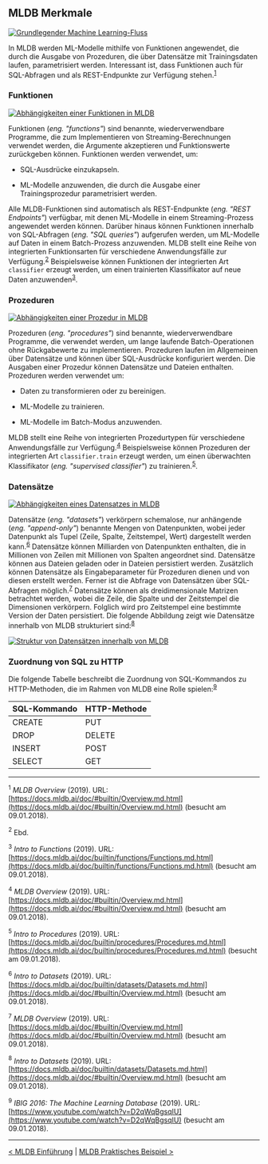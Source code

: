 ## MLDB Merkmale

[![Grundlegender Machine Learning-Fluss](./statics/11_mldb/BasicMLFlow.png)](https://docs.mldb.ai/doc/builtin/img/BasicMLFlow.svg)

In MLDB werden ML-Modelle mithilfe von Funktionen angewendet, die durch die Ausgabe von Prozeduren, die über Datensätze mit Trainingsdaten laufen, parametrisiert werden. Interessant ist, dass Funktionen auch für SQL-Abfragen und als REST-Endpunkte zur Verfügung stehen.<sup>[1](#1301)</sup>

### Funktionen

[![Abhängigkeiten einer Funktionen in MLDB](./statics/11_mldb/Functions.png)](https://docs.mldb.ai/doc/builtin/img/Functions.svg)

Funktionen (_eng. "functions"_) sind benannte, wiederverwendbare Programme, die zum Implementieren von Streaming-Berechnungen verwendet werden, die Argumente akzeptieren und Funktionswerte zurückgeben können. Funktionen werden verwendet, um:

- SQL-Ausdrücke einzukapseln.

- ML-Modelle anzuwenden, die durch die Ausgabe einer Trainingsprozedur parametrisiert werden.

Alle MLDB-Funktionen sind automatisch als REST-Endpunkte (_eng. "REST Endpoints"_) verfügbar, mit denen ML-Modelle in einem Streaming-Prozess angewendet werden können. Darüber hinaus können Funktionen innerhalb von SQL-Abfragen (_eng. "SQL queries"_) aufgerufen werden, um ML-Modelle auf Daten in einem Batch-Prozess anzuwenden. MLDB stellt eine Reihe von integrierten Funktionsarten für verschiedene Anwendungsfälle zur Verfügung.<sup>[2](#1302)</sup> Beispielsweise können Funktionen der integrierten Art `classifier` erzeugt werden, um einen trainierten Klassifikator auf neue Daten anzuwenden<sup>[3](#1303)</sup>.

### Prozeduren

[![Abhängigkeiten einer Prozedur in MLDB](./statics/11_mldb/Procedures.png)](https://docs.mldb.ai/doc/builtin/img/Procedures.svg)

Prozeduren (_eng. "procedures"_) sind benannte, wiederverwendbare Programme, die verwendet werden, um lange laufende Batch-Operationen ohne Rückgabewerte zu implementieren. Prozeduren laufen im Allgemeinen über Datensätze und können über SQL-Ausdrücke konfiguriert werden. Die Ausgaben einer Prozedur können Datensätze und Dateien enthalten. Prozeduren werden verwendet um:

- Daten zu transformieren oder zu bereinigen.

- ML-Modelle zu trainieren.

- ML-Modelle im Batch-Modus anzuwenden.

MLDB stellt eine Reihe von integrierten Prozedurtypen für verschiedene Anwendungsfälle zur Verfügung.<sup>[4](#1304)</sup> Beispielsweise können Prozeduren der integrierten Art `classifier.train` erzeugt werden, um einen überwachten Klassifikator (_eng. "supervised classifier"_) zu trainieren.<sup>[5](#1305)</sup>.

### Datensätze

[![Abhängigkeiten eines Datensatzes in MLDB](./statics/11_mldb/Datasets.png)](https://docs.mldb.ai/doc/builtin/img/Datasets.svg)

Datensätze (_eng. "datasets"_) verkörpern schemalose, nur anhängende (_eng. "append-only"_) benannte Mengen von Datenpunkten, wobei jeder Datenpunkt als Tupel (Zeile, Spalte, Zeitstempel, Wert) dargestellt werden kann.<sup>[6](#1306)</sup> Datensätze können Milliarden von Datenpunkten enthalten, die in Millionen von Zeilen mit Millionen von Spalten angeordnet sind. Datensätze können aus Dateien geladen oder in Dateien persistiert werden. Zusätzlich können Datensätze als Eingabeparameter für Prozeduren dienen und von diesen erstellt werden. Ferner ist die Abfrage von Datensätzen über SQL-Abfragen möglich.<sup>[7](#1307)</sup> Datensätze können als dreidimensionale Matrizen betrachtet werden, wobei die Zeile, die Spalte und der Zeitstempel die Dimensionen verkörpern. Folglich wird pro Zeitstempel eine bestimmte Version der Daten persistiert. Die folgende Abbildung zeigt wie Datensätze innerhalb von MLDB strukturiert sind:<sup>[8](#1308)</sup>

[![Struktur von Datensätzen innerhalb von MLDB](./statics/11_mldb/SlicedDataset.png)](https://docs.mldb.ai/doc/builtin/img/SlicedDataset.svg)

### Zuordnung von SQL zu HTTP

Die folgende Tabelle beschreibt die Zuordnung von SQL-Kommandos zu HTTP-Methoden, die im Rahmen von MLDB eine Rolle spielen:<sup>[9](#1309)</sup>

| **SQL-Kommando** | **HTTP-Methode** |
| ---------------- | ---------------- |
| CREATE           | PUT              |
| DROP             | DELETE           |
| INSERT           | POST             |
| SELECT           | GET              |

------

<a name="1301"><sup>1</sup></a> _MLDB Overview_ (2019). URL: [https://docs.mldb.ai/doc/#builtin/Overview.md.html](https://docs.mldb.ai/doc/#builtin/Overview.md.html) (besucht am 09.01.2018).

<a name="1302"><sup>2</sup></a> Ebd.

<a name="1303"><sup>3</sup></a> _Intro to Functions_ (2019). URL: [https://docs.mldb.ai/doc/builtin/functions/Functions.md.html](https://docs.mldb.ai/doc/builtin/functions/Functions.md.html) (besucht am 09.01.2018).

<a name="1304"><sup>4</sup></a> _MLDB Overview_ (2019). URL: [https://docs.mldb.ai/doc/#builtin/Overview.md.html](https://docs.mldb.ai/doc/#builtin/Overview.md.html) (besucht am 09.01.2018).

<a name="1305"><sup>5</sup></a> _Intro to Procedures_ (2019). URL: [https://docs.mldb.ai/doc/builtin/procedures/Procedures.md.html](https://docs.mldb.ai/doc/builtin/procedures/Procedures.md.html) (besucht am 09.01.2018).

<a name="1306"><sup>6</sup></a> _Intro to Datasets_ (2019). URL: [https://docs.mldb.ai/doc/builtin/datasets/Datasets.md.html](https://docs.mldb.ai/doc/#builtin/Overview.md.html) (besucht am 09.01.2018).

<a name="1307"><sup>7</sup></a> _MLDB Overview_ (2019). URL: [https://docs.mldb.ai/doc/#builtin/Overview.md.html](https://docs.mldb.ai/doc/#builtin/Overview.md.html) (besucht am 09.01.2018).

<a name="1308"><sup>8</sup></a> _Intro to Datasets_ (2019). URL: [https://docs.mldb.ai/doc/builtin/datasets/Datasets.md.html](https://docs.mldb.ai/doc/#builtin/Overview.md.html) (besucht am 09.01.2018).

<a name="1309"><sup>9</sup></a> _IBIG 2016: The Machine Learning Database_ (2019). URL: [https://www.youtube.com/watch?v=D2qWqBgsqIU](https://www.youtube.com/watch?v=D2qWqBgsqIU) (besucht am 09.01.2018).

------

[< MLDB Einführung](11_mldb_intro.md) | [MLDB Praktisches Beispiel >](13_mldb_example.md)
